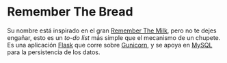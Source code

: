 # Remember The Bread

Su nombre está inspirado en el gran [Remember The Milk](https://www.rememberthemilk.com/), pero no te dejes engañar, esto es un _to-do list_ más simple que el mecanismo de un chupete. Es una aplicación [Flask](https://palletsprojects.com/p/flask/) que corre sobre [Gunicorn](https://docs.gunicorn.org/en/stable/), y se apoya en [MySQL](https://www.mysql.com/) para la persistencia de los datos.

